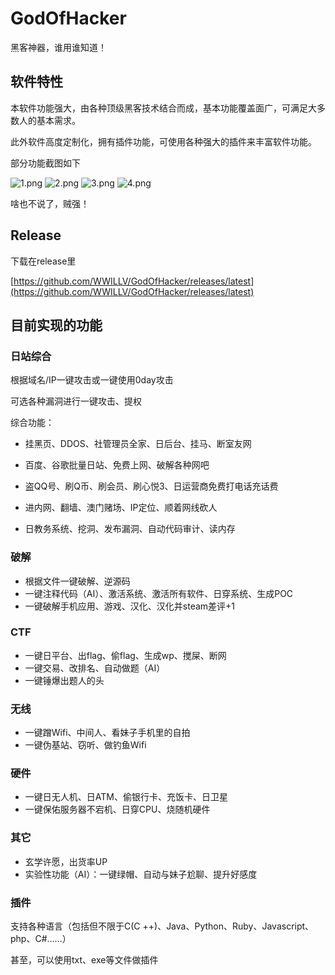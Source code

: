 # GodOfHacker
黑客神器，谁用谁知道！

## 软件特性

本软件功能强大，由各种顶级黑客技术结合而成，基本功能覆盖面广，可满足大多数人的基本需求。

此外软件高度定制化，拥有插件功能，可使用各种强大的插件来丰富软件功能。

部分功能截图如下



![1.png](https://i.loli.net/2018/08/04/5b6526975ac34.png)
![2.png](https://i.loli.net/2018/08/04/5b65269765ae0.png)
![3.png](https://i.loli.net/2018/08/04/5b6526976af67.png)
![4.png](https://i.loli.net/2018/08/04/5b65269778322.png)

啥也不说了，贼强！

## Release
下载在release里

[https://github.com/WWILLV/GodOfHacker/releases/latest](https://github.com/WWILLV/GodOfHacker/releases/latest)

## 目前实现的功能

### 日站综合

根据域名/IP一键攻击或一键使用0day攻击

可选各种漏洞进行一键攻击、提权

综合功能：

- 挂黑页、DDOS、社管理员全家、日后台、挂马、断室友网

- 百度、谷歌批量日站、免费上网、破解各种网吧

- 盗QQ号、刷Q币、刷会员、刷心悦3、日运营商免费打电话充话费

- 进内网、翻墙、澳门赌场、IP定位、顺着网线砍人

- 日教务系统、挖洞、发布漏洞、自动代码审计、读内存

  
### 破解

- 根据文件一键破解、逆源码
- 一键注释代码（AI）、激活系统、激活所有软件、日穿系统、生成POC
- 一键破解手机应用、游戏、汉化、汉化并steam差评+1

### CTF

- 一键日平台、出flag、偷flag、生成wp、搅屎、断网
- 一键交易、改排名、自动做题（AI）
- 一键锤爆出题人的头

### 无线

- 一键蹭Wifi、中间人、看妹子手机里的自拍
- 一键伪基站、窃听、做钓鱼Wifi

### 硬件

- 一键日无人机、日ATM、偷银行卡、充饭卡、日卫星
- 一键保佑服务器不宕机、日穿CPU、烧随机硬件

### 其它

- 玄学许愿，出货率UP
- 实验性功能（AI）：一键绿帽、自动与妹子尬聊、提升好感度

### 插件

支持各种语言（包括但不限于C(C ++)、Java、Python、Ruby、Javascript、php、C#……）

甚至，可以使用txt、exe等文件做插件